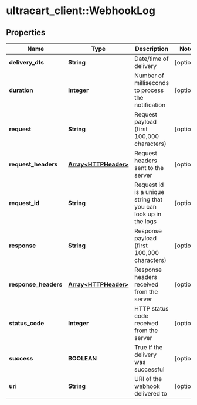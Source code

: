 # ultracart_client::WebhookLog

## Properties
Name | Type | Description | Notes
------------ | ------------- | ------------- | -------------
**delivery_dts** | **String** | Date/time of delivery | [optional] 
**duration** | **Integer** | Number of milliseconds to process the notification | [optional] 
**request** | **String** | Request payload (first 100,000 characters) | [optional] 
**request_headers** | [**Array&lt;HTTPHeader&gt;**](HTTPHeader.md) | Request headers sent to the server | [optional] 
**request_id** | **String** | Request id is a unique string that you can look up in the logs | [optional] 
**response** | **String** | Response payload (first 100,000 characters) | [optional] 
**response_headers** | [**Array&lt;HTTPHeader&gt;**](HTTPHeader.md) | Response headers received from the server | [optional] 
**status_code** | **Integer** | HTTP status code received from the server | [optional] 
**success** | **BOOLEAN** | True if the delivery was successful | [optional] 
**uri** | **String** | URI of the webhook delivered to | [optional] 


